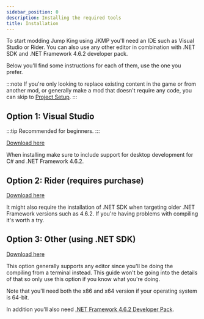 ```yaml
---
sidebar_position: 0
description: Installing the required tools
title: Installation
---
```


To start modding Jump King using JKMP you'll need an IDE such as Visual Studio or Rider. You can also use any other editor in combination with .NET SDK and .NET Framework 4.6.2 developer pack.

Below you'll find some instructions for each of them, use the one you prefer.

:::note
If you're only looking to replace existing content in the game or from another mod, or generally make a mod that doesn't require any code, you can skip to [Project Setup](./project-setup).
:::

## Option 1: Visual Studio
:::tip
Recommended for beginners.
:::

[Download here](https://visualstudio.microsoft.com/downloads)

When installing make sure to include support for desktop development for C# and .NET Framework 4.6.2.

## Option 2: Rider (requires purchase)
[Download here](https://www.jetbrains.com/rider)

It might also require the installation of .NET SDK when targeting older .NET Framework versions such as 4.6.2. If you're having problems with compiling it's worth a try.

## Option 3: Other (using .NET SDK)
[Download here](https://dotnet.microsoft.com/en-us/download)

This option generally supports any editor since you'll be doing the compiling from a terminal instead. This guide won't be going into the details of that so only use this option if you know what you're doing.

Note that you'll need both the x86 and x64 version if your operating system is 64-bit.

In addition you'll also need [.NET Framework 4.6.2 Developer Pack](https://dotnet.microsoft.com/en-us/download/dotnet-framework/thank-you/net462-developer-pack-offline-installer).
